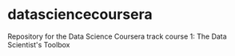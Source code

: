 datasciencecoursera
===================

Repository for the Data Science Coursera track course 1: The Data Scientist's Toolbox
